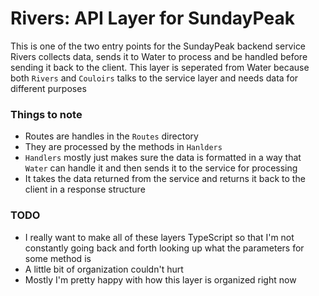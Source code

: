 # Rivers: API Layer for SundayPeak

This is one of the two entry points for the SundayPeak backend service
Rivers collects data, sends it to Water to process and be handled before sending it back to the client.
This layer is seperated from Water because both `Rivers` and `Couloirs` talks to the service layer and needs data for different purposes

### Things to note

- Routes are handles in the `Routes` directory
- They are processed by the methods in `Hanlders`
- `Handlers` mostly just makes sure the data is formatted in a way that `Water` can handle it and then sends it to the service for processing
- It takes the data returned from the service and returns it back to the client in a response structure

### TODO

- I really want to make all of these layers TypeScript so that I'm not constantly going back and forth looking up what the parameters for some method is
- A little bit of organization couldn't hurt
- Mostly I'm pretty happy with how this layer is organized right now
